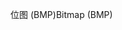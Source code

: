 <span data-ttu-id="ec915-101">位图 (BMP)</span><span class="sxs-lookup"><span data-stu-id="ec915-101">Bitmap (BMP)</span></span>